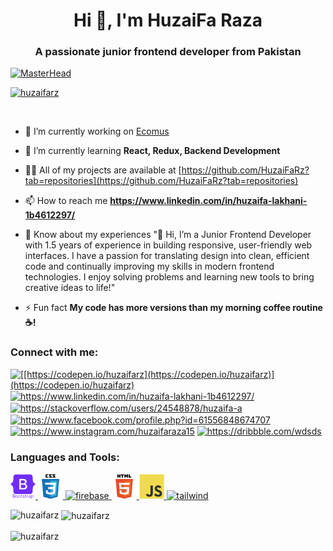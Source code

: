 <h1 align="center">Hi 👋, I'm HuzaiFa Raza</h1>
<h3 align="center">A passionate junior frontend developer from Pakistan</h3>




[![MasterHead](https://i.redd.it/n8agw6z2smyb1.gif)](https://github.com/HuzaiFaRz)




<p align="left"> <a href="https://github.com/ryo-ma/github-profile-trophy"><img src="https://github-profile-trophy.vercel.app/?username=huzaifarz" alt="huzaifarz" /></a> </p>

<p align="left"> <a href="https://twitter.com/" target="blank"><img src="https://img.shields.io/twitter/follow/?logo=twitter&style=for-the-badge" alt="" /></a> </p>

- 🔭 I’m currently working on [Ecomus](https://github.com/HuzaiFaRz/Ecomus)

- 🌱 I’m currently learning **React, Redux, Backend Development**

- 👨‍💻 All of my projects are available at [https://github.com/HuzaiFaRz?tab=repositories](https://github.com/HuzaiFaRz?tab=repositories)

- 📫 How to reach me **https://www.linkedin.com/in/huzaifa-lakhani-1b4612297/**

- 📄 Know about my experiences  "👋 Hi, I’m a Junior Frontend Developer with 1.5 years of experience in building responsive, user-friendly web interfaces. I have a passion for translating design into clean, efficient code and continually improving my skills in modern frontend technologies. I enjoy solving problems and learning new tools to bring creative ideas to life!"

- ⚡ Fun fact **My code has more versions than my morning coffee routine ☕!**

<h3 align="left">Connect with me:</h3>
<p align="left">
<a href="https://codepen.io/huzaifarz" target="blank"><img align="center" src="https://raw.githubusercontent.com/rahuldkjain/github-profile-readme-generator/master/src/images/icons/Social/codepen.svg" alt="[[https://codepen.io/huzaifarz](https://codepen.io/huzaifarz)](https://codepen.io/huzaifarz)" height="30" width="40" /></a>
<a href="https://linkedin.com/in/huzaifa-lakhani-1b4612297/" target="blank"><img align="center" src="https://raw.githubusercontent.com/rahuldkjain/github-profile-readme-generator/master/src/images/icons/Social/linked-in-alt.svg" alt="https://www.linkedin.com/in/huzaifa-lakhani-1b4612297/" height="30" width="40" /></a>
<a href="https://stackoverflow.com/users/24548878/huzaifa-a" target="blank"><img align="center" src="https://raw.githubusercontent.com/rahuldkjain/github-profile-readme-generator/master/src/images/icons/Social/stack-overflow.svg" alt="https://stackoverflow.com/users/24548878/huzaifa-a" height="30" width="40" /></a>
<a href="https://fb.com/profile.php?id=61556848674707" target="blank"><img align="center" src="https://raw.githubusercontent.com/rahuldkjain/github-profile-readme-generator/master/src/images/icons/Social/facebook.svg" alt="https://www.facebook.com/profile.php?id=61556848674707" height="30" width="40" /></a>
<a href="https://instagram.com/huzaifaraza15" target="blank"><img align="center" src="https://raw.githubusercontent.com/rahuldkjain/github-profile-readme-generator/master/src/images/icons/Social/instagram.svg" alt="https://www.instagram.com/huzaifaraza15" height="30" width="40" /></a>
<a href="https://dribbble.com/wdsds" target="blank"><img align="center" src="https://raw.githubusercontent.com/rahuldkjain/github-profile-readme-generator/master/src/images/icons/Social/dribbble.svg" alt="https://dribbble.com/wdsds" height="30" width="40" /></a>
</p>

<h3 align="left">Languages and Tools:</h3>
<p align="left"> <a href="https://getbootstrap.com" target="_blank" rel="noreferrer"> <img src="https://raw.githubusercontent.com/devicons/devicon/master/icons/bootstrap/bootstrap-plain-wordmark.svg" alt="bootstrap" width="40" height="40"/> </a> <a href="https://www.w3schools.com/css/" target="_blank" rel="noreferrer"> <img src="https://raw.githubusercontent.com/devicons/devicon/master/icons/css3/css3-original-wordmark.svg" alt="css3" width="40" height="40"/> </a> <a href="https://firebase.google.com/" target="_blank" rel="noreferrer"> <img src="https://www.vectorlogo.zone/logos/firebase/firebase-icon.svg" alt="firebase" width="40" height="40"/> </a> <a href="https://www.w3.org/html/" target="_blank" rel="noreferrer"> <img src="https://raw.githubusercontent.com/devicons/devicon/master/icons/html5/html5-original-wordmark.svg" alt="html5" width="40" height="40"/> </a> <a href="https://developer.mozilla.org/en-US/docs/Web/JavaScript" target="_blank" rel="noreferrer"> <img src="https://raw.githubusercontent.com/devicons/devicon/master/icons/javascript/javascript-original.svg" alt="javascript" width="40" height="40"/> </a> <a href="https://tailwindcss.com/" target="_blank" rel="noreferrer"> <img src="https://www.vectorlogo.zone/logos/tailwindcss/tailwindcss-icon.svg" alt="tailwind" width="40" height="40"/> </a> </p>

<p><img align="left" src="https://github-readme-stats.vercel.app/api/top-langs?username=huzaifarz&show_icons=true&locale=en&layout=compact" alt="huzaifarz" /></p>

<p>&nbsp;<img align="center" src="https://github-readme-stats.vercel.app/api?username=huzaifarz&show_icons=true&locale=en" alt="huzaifarz" /></p>

<p><img align="center" src="https://github-readme-streak-stats.herokuapp.com/?user=huzaifarz&" alt="huzaifarz" /></p>
